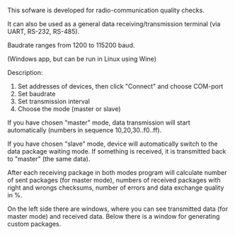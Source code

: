 This sofware is developed for radio-communication quality checks. 

It can also be used as a general data receiving/transmission terminal (via UART, RS-232, RS-485).

Baudrate ranges from 1200 to 115200 baud.

(Windows app, but can be run in Linux using Wine)

Description:
1. Set addresses of devices, then click "Connect" and choose COM-port
2. Set baudrate
3. Set transmission interval
4. Choose the mode (master or slave)

If you have chosen "master" mode, data transmission will start automatically (numbers in sequence 10,20,30..f0..ff).

If you have chosen "slave" mode, device will automatically switch to the data package waiting mode. If something is received, it is transmitted back to "master" (the same data).

After each receiving package in both modes program will calculate number of sent packages (for master mode), numbers of received packages with right and wrongs checksums, number of errors and data exchange quality in %.

On the left side there are windows, where you can see transmitted data (for master mode) and received data.
Below there is a window for generating custom packages. 
